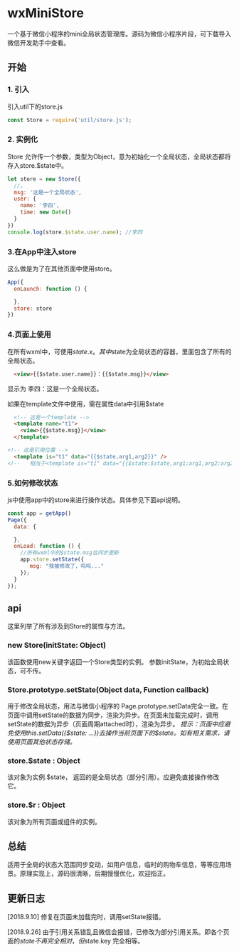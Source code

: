 # wxMiniStore

一个基于微信小程序的mini全局状态管理库。源码为微信小程序片段，可下载导入微信开发助手中查看。

## 开始
### 1. 引入
引入util下的store.js
```js
const Store = require('util/store.js');
```
### 2. 实例化
Store 允许传一个参数，类型为Object，意为初始化一个全局状态，全局状态都将存入store.$state中。
```js 
let store = new Store({
  //。
  msg: '这是一个全局状态',
  user: {
    name: '李四',
    time: new Date()
  }
})
console.log(store.$state.user.name); //李四
```
### 3.在App中注入store
这么做是为了在其他页面中使用store。
```js
App({
  onLaunch: function () {

  },
  store: store
})
```
### 4.页面上使用
在所有wxml中，可使用$state.x。
其中$state为全局状态的容器，里面包含了所有的全局状态。
```html
  <view>{{$state.user.name}}：{{$state.msg}}</view>
```
显示为 李四：这是一个全局状态。
 
如果在template文件中使用，需在属性data中引用$state
```html
  <!-- 这是一个template -->
  <template name="t1">
    <view>{{$state.msg}}</view>
  </template>

<!-- 这是引用位置 -->
  <template is="t1" data="{{$state,arg1,arg2}}" />
<!--   相当于<template is="t1" data="{{$state:$state,arg1:arg1,arg2:arg2}}" /> -->
```

### 5.如何修改状态
js中使用app中的store来进行操作状态。具体参见下面api说明。
```js
const app = getApp()
Page({
  data: {

  },
  onLoad: function () {
    //所有wxml中的$state.msg会同步更新
    app.store.setState({
       msg: "我被修改了，呜呜..."
    });
  }
});

```
## api
这里列举了所有涉及到Store的属性与方法。
### new Store(initState: Object)
该函数使用new关键字返回一个Store类型的实例。
参数initState，为初始全局状态，可不传。

### Store.prototype.setState(Object data, Function callback)
用于修改全局状态，用法与微信小程序的 Page.prototype.setData完全一致。在页面中调用setState的数据为同步，渲染为异步。在页面未加载完成时，调用setState的数据为异步（页面周期attached时），渲染为异步。
*提示：页面中应避免使用this.setData({$state: ...})去操作当前页面下的$state。如有相关需求，请使用页面其他状态存储。*

### store.$state : Object
该对象为实例.$state， 返回的是全局状态（部分引用）。应避免直接操作修改它。

### store.$r : Object
该对象为所有页面或组件的实例。

## 总结
适用于全局的状态大范围同步变动，如用户信息，临时的购物车信息，等等应用场景。原理实现上，源码很清晰，后期慢慢优化，欢迎指正。

## 更新日志
\[2018.9.10\] 修复在页面未加载完时，调用setState报错。

\[2018.9.26\] 由于引用关系错乱且微信会报错，已修改为部分引用关系。即各个页面的$state不再完全相对，但$state.key 完全相等。
